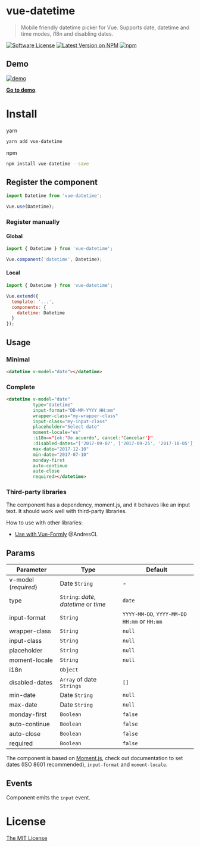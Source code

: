 # vue-datetime
> Mobile friendly datetime picker for Vue. Supports date, datetime and time modes, i18n and disabling dates.

[![Software License](https://img.shields.io/badge/license-MIT-brightgreen.svg?style=flat-square)](LICENSE.md)
[![Latest Version on NPM](https://img.shields.io/npm/v/vue-datetime.svg?style=flat-square)](https://npmjs.com/package/vue-datetime)
[![npm](https://img.shields.io/npm/dt/vue-datetime.svg?style=flat-square)](https://www.npmjs.com/package/vue-datetime)

## Demo

[![demo](https://raw.githubusercontent.com/mariomka/vue-datetime/master/docs/demo.gif)](http://mariomka.github.io/vue-datetime)

**[Go to demo](http://mariomka.github.io/vue-datetime)**.

# Install

yarn

```bash
yarn add vue-datetime
```

npm

```bash
npm install vue-datetime --save
```

## Register the component

```js
import Datetime from 'vue-datetime';

Vue.use(Datetime);
```

### Register manually

#### Global

```js
import { Datetime } from 'vue-datetime';

Vue.component('datetime', Datetime);
```

#### Local

```js
import { Datetime } from 'vue-datetime';

Vue.extend({
  template: '...',
  components: {
    datetime: Datetime
  }
});
```

## Usage

### Minimal

```html
<datetime v-model="date"></datetime>
```

### Complete

```html
<datetime v-model="date"
          type="datetime"
          input-format="DD-MM-YYYY HH:mm"
          wrapper-class="my-wrapper-class"
          input-class="my-input-class"
          placeholder="Select date"
          moment-locale="es"
          :i18n=="{ok:'De acuerdo', cancel:'Cancelar'}"
          :disabled-dates="['2017-09-07', ['2017-09-25', '2017-10-05']]"
          max-date="2017-12-10"
          min-date="2017-07-10"
          monday-first
          auto-continue
          auto-close
          required></datetime>
```

### Third-party libraries

The component has a dependency, moment.js, and it behaves like an input text. It should work well with third-party libraries.

How to use with other libraries:

- [Use with Vue-Formly](https://gist.github.com/AndresCL/2e45360643a1858883616d349e0a9171) @AndresCL

## Params

Parameter | Type | Default
--------- | ---- | ------
v-model (*required*) | Date `String` | -
type | `String`: *date*, *datetime* or *time* | `date`
input-format | `String` | `YYYY-MM-DD`, `YYYY-MM-DD HH:mm` or `HH:mm`
wrapper-class | `String` | `null`
input-class | `String` | `null`
placeholder | `String` | `null`
moment-locale | `String` | `null`
i18n | `Object` | | `{ok: 'Ok', cancel: 'Cancel'}`
disabled-dates | `Array` of date `Strings` | `[]`
min-date | Date `String` | `null`
max-date | Date `String` | `null`
monday-first | `Boolean` | `false`
auto-continue | `Boolean` | `false`
auto-close | `Boolean` | `false`
required | `Boolean` | `false`

The component is based on [Moment.js](https://momentjs.com), check out documentation to set dates (ISO 8601 recommended), `input-format` and `moment-locale`.

## Events

Component emits the `input` event.

# License

[The MIT License](http://opensource.org/licenses/MIT)
